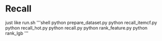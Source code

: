 # Recall
just like run.sh
'''shell
python prepare_dataset.py
python recall_itemcf.py
python recall_hot.py
python recall.py
python rank_feature.py
python rank_lgb
'''

